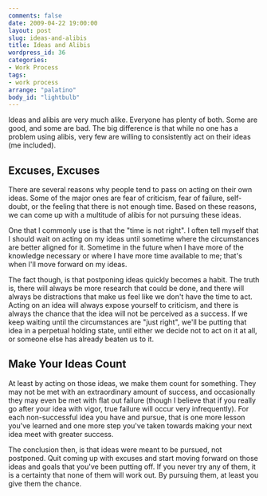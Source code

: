 ```yaml
---
comments: false
date: 2009-04-22 19:00:00
layout: post
slug: ideas-and-alibis
title: Ideas and Alibis
wordpress_id: 36
categories:
- Work Process
tags:
- work process
arrange: "palatino"
body_id: "lightbulb"
---
```


Ideas and alibis are very much alike. Everyone has plenty of both. Some are good, and some are bad. The big difference is that while no one has a problem using alibis, very few are willing to consistently act on their ideas (me included).


## Excuses, Excuses

There are several reasons why people tend to pass on acting on their own ideas. Some of the major ones are fear of criticism, fear of failure, self-doubt, or the feeling that there is not enough time. Based on these reasons, we can come up with a multitude of alibis for not pursuing these ideas.

One that I commonly use is that the "time is not right". I often tell myself that I should wait on acting on my ideas until sometime where the circumstances are better aligned for it. Sometime in the future when I have more of the knowledge necessary or where I have more time available to me; that's when I'll move forward on my ideas.

The fact though, is that postponing ideas quickly becomes a habit. The truth is, there will always be more research that could be done, and there will always be distractions that make us feel like we don't have the time to act. Acting on an idea will always expose yourself to criticism, and there is always the chance that the idea will not be perceived as a success. If we keep waiting until the circumstances are "just right", we'll be putting that idea in a perpetual holding state, until either we decide not to act on it at all, or someone else has already beaten us to it.


## Make Your Ideas Count


At least by acting on those ideas, we make them count for something. They may not be met with an extraordinary amount of success, and occasionally they may even be met with flat out failure (though I believe that if you really go after your idea with vigor, true failure will occur very infrequently). For each non-successful idea you have and pursue, that is one more lesson you've learned and one more step you've taken towards making your next idea meet with greater success.

The conclusion then, is that ideas were meant to be pursued, not postponed. Quit coming up with excuses and start moving forward on those ideas and goals that you've been putting off. If you never try any of them, it is a certainty that none of them will work out. By pursuing them, at least you give them the chance.
